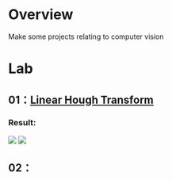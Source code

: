 # Overview
Make some projects relating to computer vision

# Lab
## 01：[Linear Hough Transform](https://github.com/tailer954/ComputerVision/blob/master/01_Hough%20Transform/linear_hough_transform.m)
### Result:
![](https://github.com/tailer954/ComputerVision/blob/master/01_Hough%20Transform/Img.jpg)
![](https://github.com/tailer954/ComputerVision/blob/master/01_Hough%20Transform/Detect%20Result.jpg)
>
## 02：
